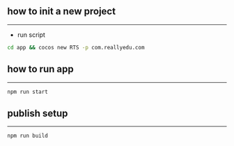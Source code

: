 ## how to init a new project

----

- run script 
``` bash
cd app && cocos new RTS -p com.reallyedu.com 
```

## how to run app
----
```bash
npm run start
```

## publish setup

----

```bash
npm run build
```